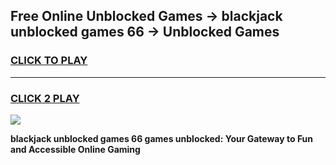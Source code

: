
## Free Online Unblocked Games → blackjack unblocked games 66 → Unblocked Games
<h3>
<a href="https://premium.freeplayer.one?title=blackjack_unblocked_games_66&ref=21F">CLICK TO PLAY</a></h3>
<hr>

<h3>
<a href="https://premium.freeplayer.one?title=blackjack_unblocked_games_66&ref=21F">CLICK 2 PLAY</a>
  
</h3>

<a href="https://premium.freeplayer.one?title=blackjack_unblocked_games_66&ref=21F/"><img src="https://clearcache.store/games.png"></a>


**blackjack unblocked games 66 games unblocked: Your Gateway to Fun and Accessible Online Gaming**
